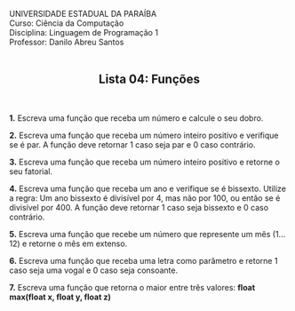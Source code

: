 UNIVERSIDADE ESTADUAL DA PARAÍBA<br>
Curso: Ciência da Computação<br>
Disciplina: Linguagem de Programação 1<br>
Professor: Danilo Abreu Santos<br>
<br>
<center><h2><b>Lista 04: Funções</b><br></h2></center>
<br>

<b>1.</b> Escreva uma função que receba um número e calcule o seu dobro.
<br>

<b>2.</b> Escreva uma função que receba um número inteiro positivo e verifique se é par.
A função deve retornar 1 caso seja par e 0 caso contrário.
<br>

<b>3.</b> Escreva uma função que receba um número inteiro positivo e retorne o seu
fatorial.
<br>


<b>4.</b> Escreva uma função que receba um ano e verifique se é bissexto. Utilize a regra:
Um ano bissexto é divisível por 4, mas não por 100, ou então se é divisível por
400. A função deve retornar 1 caso seja bissexto e 0 caso contrário.
<br>


<b>5.</b> Escreva uma função que recebe um número que represente um mês (1... 12) e
retorne o mês em extenso.
<br>


<b>6.</b> Escreva uma função que receba uma letra como parâmetro e retorne 1 caso seja
uma vogal e 0 caso seja consoante.
<br>


<b>7.</b> Escreva uma função que retorna o maior entre três valores:
<b>float max(float x, float y, float z)</b>
<br>
